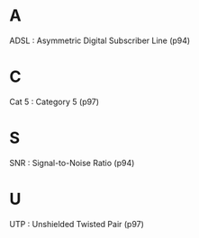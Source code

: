 # A

ADSL : Asymmetric Digital Subscriber Line (p94)

# C

Cat 5 : Category 5 (p97)

# S

SNR : Signal-to-Noise Ratio (p94)

# U

UTP : Unshielded Twisted Pair (p97)



